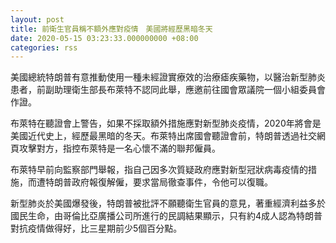 ```yaml
---
layout: post
title: 前衛生官員稱不額外應對疫情　美國將經歷黑暗冬天
date: 2020-05-15 03:23:33.000000000 +08:00
categories: rss
---
```


美國總統特朗普有意推動使用一種未經證實療效的治療瘧疾藥物，以醫治新型肺炎患者，前副助理衛生部長布萊特不認同此舉，應邀前往國會眾議院一個小組委員會作證。

布萊特在聽證會上警告，如果不採取額外措施應對新型肺炎疫情，2020年將會是美國近代史上，經歷最黑暗的冬天。布萊特出席國會聽證會前，特朗普透過社交網頁攻擊對方，指控布萊特是一名心懷不滿的聯邦僱員。

布萊特早前向監察部門舉報，指自己因多次質疑政府應對新型冠狀病毒疫情的措施，而遭特朗普政府報復解僱，要求當局徹查事件，令他可以復職。

新型肺炎於美國爆發後，特朗普被批評不願聽衛生官員的意見，著重經濟利益多於國民生命，由哥倫比亞廣播公司所進行的民調結果顯示，只有約4成人認為特朗普對抗疫情做得好，比三星期前少5個百分點。
